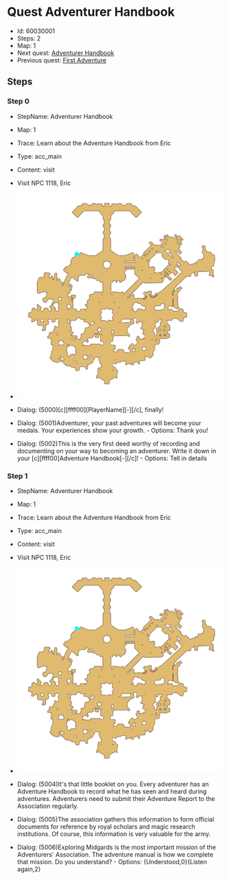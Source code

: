 # Quest Adventurer Handbook

- Id: 60030001
- Steps: 2
- Map: 1
- Next quest: [Adventurer Handbook](60030002.md)
- Previous quest: [First Adventure](50001.md)

## Steps

### Step 0
- StepName:  Adventurer Handbook
- Map:  1
- Trace:  Learn about the Adventure Handbook from Eric
- Type:  acc_main
- Content:  visit
- Visit NPC 1118, Eric

- ![images/60030001_0.png](images/60030001_0.png)
- Dialog: (5000)[c][ffff00][PlayerName][-][/c], finally!
- Dialog: (5001)Adventurer, your past adventures will become your medals. Your experiences show your growth. - Options: Thank you!
- Dialog: (5002)This is the very first deed worthy of recording and documenting on your way to becoming an adventurer. Write it down in your [c][ffff00]Adventure Handbook[-][/c]! - Options: Tell in details


### Step 1
- StepName:  Adventurer Handbook
- Map:  1
- Trace:  Learn about the Adventure Handbook from Eric
- Type:  acc_main
- Content:  visit
- Visit NPC 1118, Eric

- ![images/60030001_1.png](images/60030001_1.png)
- Dialog: (5004)It's that little booklet on you. Every adventurer has an Adventure Handbook to record what he has seen and heard during adventures. Adventurers need to submit their Adventure Report to the Association regularly.
- Dialog: (5005)The association gathers this information to form official documents for reference by royal scholars and magic research institutions. Of course, this information is very valuable for the army.
- Dialog: (5006)Exploring Midgards is the most important mission of the Adventurers' Association. The adventure manual is how we complete that mission. Do you understand? - Options: {Understood,0}{Listen again,2}


